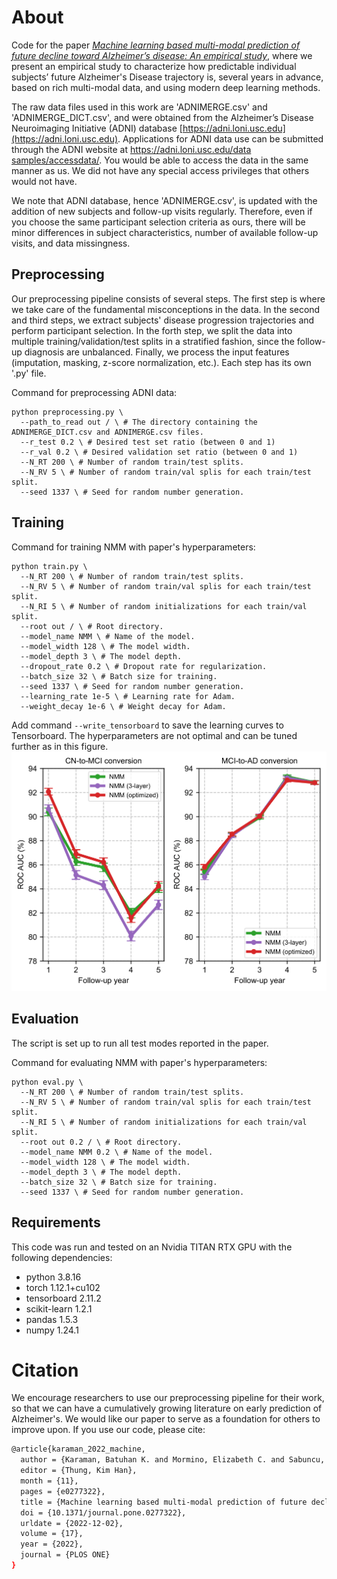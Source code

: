 # About

Code for the paper [_Machine learning based multi-modal prediction of future decline toward Alzheimer’s disease: An empirical study_](https://journals.plos.org/plosone/article?id=10.1371/journal.pone.0277322), where we present an empirical study to characterize how predictable individual subjects’ future Alzheimer's Disease trajectory is, several years in advance, based on rich multi-modal data, and using modern deep learning methods.

The raw data files used in this work are 'ADNIMERGE.csv' and 'ADNIMERGE_DICT.csv', and were obtained from the Alzheimer’s Disease Neuroimaging Initiative (ADNI) database [https://adni.loni.usc.edu](https://adni.loni.usc.edu). Applications for ADNI data use can be submitted through the ADNI website at [https://adni.loni.usc.edu/data samples/accessdata/](https://adni.loni.usc.edu/data-samples/accessdata/). You would be able to access the data in the same manner as us. We did not have any special access privileges that others would not have.

We note that ADNI database, hence 'ADNIMERGE.csv', is updated with the addition of new subjects and follow-up visits regularly. Therefore, even if you choose the same participant selection criteria as ours, there will be minor differences in subject characteristics, number of available follow-up visits, and data missingness.

## Preprocessing

Our preprocessing pipeline consists of several steps. The first step is where we take care of the fundamental misconceptions in the data. In the second and third steps, we extract subjects' disease progression trajectories and perform participant selection. In the forth step, we split the data into multiple training/validation/test splits in a stratified fashion, since the follow-up diagnosis are unbalanced. Finally, we process the input features (imputation, masking, z-score normalization, etc.). Each step has its own '.py' file.

Command for preprocessing ADNI data:

```
python preprocessing.py \
  --path_to_read out / \ # The directory containing the ADNIMERGE_DICT.csv and ADNIMERGE.csv files. 
  --r_test 0.2 \ # Desired test set ratio (between 0 and 1)
  --r_val 0.2 \ # Desired validation set ratio (between 0 and 1)
  --N_RT 200 \ # Number of random train/test splits.
  --N_RV 5 \ # Number of random train/val splis for each train/test split.
  --seed 1337 \ # Seed for random number generation.
```

## Training

Command for training NMM with paper's hyperparameters:

```
python train.py \
  --N_RT 200 \ # Number of random train/test splits.
  --N_RV 5 \ # Number of random train/val splis for each train/test split.
  --N_RI 5 \ # Number of random initializations for each train/val split.
  --root out / \ # Root directory.
  --model_name NMM \ # Name of the model.
  --model_width 128 \ # The model width.
  --model_depth 3 \ # The model depth.
  --dropout_rate 0.2 \ # Dropout rate for regularization.
  --batch_size 32 \ # Batch size for training.
  --seed 1337 \ # Seed for random number generation.
  --learning_rate 1e-5 \ # Learning rate for Adam.
  --weight_decay 1e-6 \ # Weight decay for Adam.
```

Add command `--write_tensorboard` to save the learning curves to Tensorboard. The hyperparameters are not optimal and can be tuned further as in this figure.
![tune](figs/pone.0277322.s003-1.png)

## Evaluation

The script is set up to run all test modes reported in the paper.

Command for evaluating NMM with paper's hyperparameters:

```
python eval.py \
  --N_RT 200 \ # Number of random train/test splits.
  --N_RV 5 \ # Number of random train/val splis for each train/test split.
  --N_RI 5 \ # Number of random initializations for each train/val split.
  --root out 0.2 / \ # Root directory.
  --model_name NMM 0.2 \ # Name of the model.
  --model_width 128 \ # The model width.
  --model_depth 3 \ # The model depth.
  --batch_size 32 \ # Batch size for training.
  --seed 1337 \ # Seed for random number generation.
```

## Requirements

This code was run and tested on an Nvidia TITAN RTX GPU with the following dependencies:

+ python 3.8.16
+ torch 1.12.1+cu102
+ tensorboard 2.11.2
+ scikit-learn 1.2.1
+ pandas 1.5.3
+ numpy 1.24.1

# Citation

We encourage researchers to use our preprocessing pipeline for their work, so that we can have a cumulatively growing literature on early prediction of Alzheimer's. We would like our paper to serve as a foundation for others to improve upon. If you use our code, please cite:

```bash
@article{karaman_2022_machine,
  author = {Karaman, Batuhan K. and Mormino, Elizabeth C. and Sabuncu, Mert R.},
  editor = {Thung, Kim Han},
  month = {11},
  pages = {e0277322},
  title = {Machine learning based multi-modal prediction of future decline toward Alzheimer’s disease: An empirical study},
  doi = {10.1371/journal.pone.0277322},
  urldate = {2022-12-02},
  volume = {17},
  year = {2022},
  journal = {PLOS ONE}
} 
```
